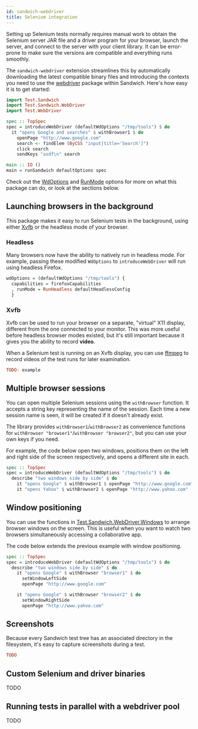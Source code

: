 ```yaml
---
id: sandwich-webdriver
title: Selenium integration
---
```


Setting up Selenium tests normally requires manual work to obtain the Selenium server JAR file and a driver program for your browser, launch the server, and connect to the server with your client library. It can be error-prone to make sure the versions are compatible and everything runs smoothly.

The `sandwich-webdriver` extension streamlines this by automatically downloading the latest compatible binary files and introducing the contexts you need to use the [webdriver](https://hackage.haskell.org/package/webdriver) package within Sandwich. Here's how easy it is to get started:

```haskell
import Test.Sandwich
import Test.Sandwich.WebDriver
import Test.WebDriver

spec :: TopSpec
spec = introduceWebDriver (defaultWdOptions "/tmp/tools") $ do
  it "opens Google and searches" $ withBrowser1 $ do
    openPage "http://www.google.com"
    search <- findElem (ByCSS "input[title='Search']")
    click search
    sendKeys "asdf\n" search

main :: IO ()
main = runSandwich defaultOptions spec
```

Check out the [WdOptions](TODO) and [RunMode](TODO) options for more on what this package can do, or look at the sections below.

## Launching browsers in the background

This package makes it easy to run Selenium tests in the background, using either [Xvfb](https://en.wikipedia.org/wiki/Xvfb) or the headless mode of your browser.

### Headless

Many browsers now have the ability to natively run in headless mode. For example, passing these modified `WdOptions` to `introduceWebDriver` will run using headless Firefox.

```haskell
wdOptions = (defaultWdOptions "/tmp/tools") {
  capabilities = firefoxCapabilities
  , runMode = RunHeadless defaultHeadlessConfig
  }
```

### Xvfb

Xvfb can be used to run your browser on a separate, "virtual" X11 display, different from the one connected to your monitor. This was more useful before headless browser modes existed, but it's still important because it gives you the ability to record **video**.

When a Selenium test is running on an Xvfb display, you can use [ffmpeg](https://ffmpeg.org/) to record videos of the test runs for later examination.

```haskell
TODO: example
```

## Multiple browser sessions

You can open multiple Selenium sessions using the `withBrowser` function. It accepts a string key representing the name of the session. Each time a new session name is seen, it will be created if it doesn't already exist.

The library provides `withBrowser1`/`withBrowser2` as convenience functions for `withBrowser "browser1"`/`withBrowser "browser2"`, but you can use your own keys if you need.

For example, the code below open two windows, positions them on the left and right side of the screen respectively, and opens a different site in each.

```haskell
spec :: TopSpec
spec = introduceWebDriver (defaultWdOptions "/tmp/tools") $ do
  describe "two windows side by side" $ do
    it "opens Google" $ withBrowser1 $ openPage "http://www.google.com"
    it "opens Yahoo" $ withBrowser2 $ openPage "http://www.yahoo.com"
```

## Window positioning

You can use the functions in [Test.Sandwich.WebDriver.Windows](TODO) to arrange browser windows on the screen. This is useful when you want to watch two browsers simultaneously accessing a collaborative app.

The code below extends the previous example with window positioning.

```haskell
spec :: TopSpec
spec = introduceWebDriver (defaultWdOptions "/tmp/tools") $ do
  describe "two windows side by side" $ do
    it "opens Google" $ withBrowser "browser1" $ do
      setWindowLeftSide
      openPage "http://www.google.com"

    it "opens Google" $ withBrowser "browser2" $ do
      setWindowRightSide
      openPage "http://www.yahoo.com"
```

## Screenshots

Because every Sandwich test tree has an associated directory in the filesystem, it's easy to capture screenshots during a test.

```haskell
TODO
```

## Custom Selenium and driver binaries

TODO

## Running tests in parallel with a webdriver pool

TODO
